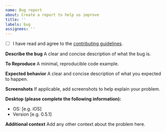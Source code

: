 ```yaml
---
name: Bug report
about: Create a report to help us improve
title: ''
labels: bug
assignees: ''
---
```


- [ ] I have read and agree to the [contributing guidelines](https://github.com/griptape-ai/griptape#contributing).

**Describe the bug**
A clear and concise description of what the bug is.

**To Reproduce**
A minimal, reproducible code example.

**Expected behavior**
A clear and concise description of what you expected to happen.

**Screenshots**
If applicable, add screenshots to help explain your problem.

**Desktop (please complete the following information):**

- OS: [e.g. iOS]
- Version [e.g. 0.5.1]

**Additional context**
Add any other context about the problem here.
